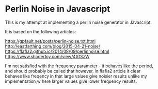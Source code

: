 # Perlin Noise in Javascript

This is my attempt at implementing a perlin noise generator in Javascript.

It is based on the following articles:

https://gpfault.net/posts/perlin-noise.txt.html
http://eastfarthing.com/blog/2015-04-21-noise/
https://flafla2.github.io/2014/08/09/perlinnoise.html
https://www.shadertoy.com/view/4tGSzW

I'm not satisfied with the frequency parameter - it behaves like the period, and should probably be called that however, in flafla2 article it clear behaves like freqency in that large values give noisier results unlike my implementation,w here larger values give lower frequency results.